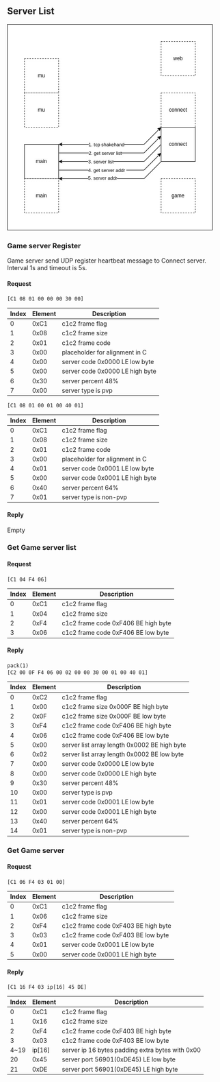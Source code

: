 ## Server List

<img src="server_list.jpg">

### Game server Register

Game server send UDP register heartbeat message to Connect server.  
Interval 1s and timeout is 5s.

#### Request

```
[C1 08 01 00 00 00 30 00]
```

| Index | Element | Description                     |
| ----- | ------- | ------------------------------- |
| 0     | 0xC1    | c1c2 frame flag                 |
| 1     | 0x08    | c1c2 frame size                 |
| 2     | 0x01    | c1c2 frame code                 |
| 3     | 0x00    | placeholder for alignment in C  |
| 4     | 0x00    | server code 0x0000 LE low byte  |
| 5     | 0x00    | server code 0x0000 LE high byte |
| 6     | 0x30    | server percent 48%              |
| 7     | 0x00    | server type is pvp              |

```
[C1 08 01 00 01 00 40 01]
```

| Index | Element | Description                     |
| ----- | ------- | ------------------------------- |
| 0     | 0xC1    | c1c2 frame flag                 |
| 1     | 0x08    | c1c2 frame size                 |
| 2     | 0x01    | c1c2 frame code                 |
| 3     | 0x00    | placeholder for alignment in C  |
| 4     | 0x01    | server code 0x0001 LE low byte  |
| 5     | 0x00    | server code 0x0001 LE high byte |
| 6     | 0x40    | server percent 64%              |
| 7     | 0x01    | server type is non-pvp          |

#### Reply

Empty

### Get Game server list

#### Request

```
[C1 04 F4 06]
```

| Index | Element | Description                         |
| ----- | ------- | ----------------------------------- |
| 0     | 0xC1    | c1c2 frame flag                     |
| 1     | 0x04    | c1c2 frame size                     |
| 2     | 0xF4    | c1c2 frame code 0xF406 BE high byte |
| 3     | 0x06    | c1c2 frame code 0xF406 BE low byte  |

#### Reply

```
pack(1)
[C2 00 0F F4 06 00 02 00 00 30 00 01 00 40 01]
```

| Index | Element | Description                                  |
| ----- | ------- | -------------------------------------------- |
| 0     | 0xC2    | c1c2 frame flag                              |
| 1     | 0x00    | c1c2 frame size 0x000F BE high byte          |
| 2     | 0x0F    | c1c2 frame size 0x000F BE low byte           |
| 3     | 0xF4    | c1c2 frame code 0xF406 BE high byte          |
| 4     | 0x06    | c1c2 frame code 0xF406 BE low byte           |
| 5     | 0x00    | server list array length 0x0002 BE high byte |
| 6     | 0x02    | server list array length 0x0002 BE low byte  |
| 7     | 0x00    | server code 0x0000 LE low byte               |
| 8     | 0x00    | server code 0x0000 LE high byte              |
| 9     | 0x30    | server percent 48%                           |
| 10    | 0x00    | server type is pvp                           |
| 11    | 0x01    | server code 0x0001 LE low byte               |
| 12    | 0x00    | server code 0x0001 LE high byte              |
| 13    | 0x40    | server percent 64%                           |
| 14    | 0x01    | server type is non-pvp                       |

### Get Game server

#### Request

```
[C1 06 F4 03 01 00]
```

| Index | Element | Description                         |
| ----- | ------- | ----------------------------------- |
| 0     | 0xC1    | c1c2 frame flag                     |
| 1     | 0x06    | c1c2 frame size                     |
| 2     | 0xF4    | c1c2 frame code 0xF403 BE high byte |
| 3     | 0x03    | c1c2 frame code 0xF403 BE low byte  |
| 4     | 0x01    | server code 0x0001 LE low byte      |
| 5     | 0x00    | server code 0x0001 LE high byte     |

#### Reply

```
[C1 16 F4 03 ip[16] 45 DE]
```

| Index | Element | Description                                      |
| ----- | ------- | ------------------------------------------------ |
| 0     | 0xC1    | c1c2 frame flag                                  |
| 1     | 0x16    | c1c2 frame size                                  |
| 2     | 0xF4    | c1c2 frame code 0xF403 BE high byte              |
| 3     | 0x03    | c1c2 frame code 0xF403 BE low byte               |
| 4~19  | ip[16]  | server ip 16 bytes padding extra bytes with 0x00 |
| 20    | 0x45    | server port 56901(0xDE45) LE low byte            |
| 21    | 0xDE    | server port 56901(0xDE45) LE high byte           |
